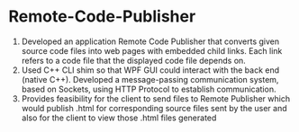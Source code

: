 # Remote-Code-Publisher
1. Developed an application Remote Code Publisher that converts given source code files into web pages with embedded child links. Each link refers to a code file that the displayed code file depends on. 
2. Used C++ CLI shim so that WPF GUI could interact with the back end (native C++). Developed a message-passing communication system, based on Sockets, using HTTP Protocol to establish communication. 
3. Provides feasibility for the client to send files to Remote Publisher which would publish .html for corresponding source files sent by the user and also for the client to view those .html files generated 
